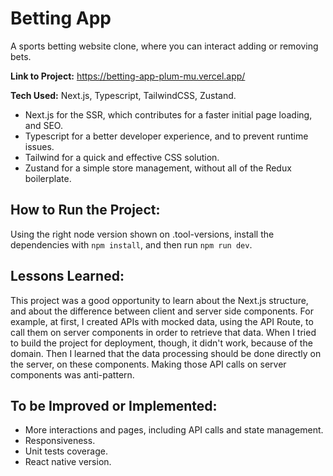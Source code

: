 # Betting App

A sports betting website clone, where you can interact adding or removing bets.

**Link to Project:** https://betting-app-plum-mu.vercel.app/

**Tech Used:** Next.js, Typescript, TailwindCSS, Zustand.

- Next.js for the SSR, which contributes for a faster initial page loading, and SEO.
- Typescript for a better developer experience, and to prevent runtime issues.
- Tailwind for a quick and effective CSS solution.
- Zustand for a simple store management, without all of the Redux boilerplate.

## How to Run the Project:

Using the right node version shown on .tool-versions, install the dependencies with `npm install`, and then run `npm run dev`.

## Lessons Learned:

This project was a good opportunity to learn about the Next.js structure, and about the difference between client and server side components. For example, at first, I created APIs with mocked data, using the API Route, to call them on server components in order to retrieve that data. When I tried to build the project for deployment, though, it didn't work, because of the domain. Then I learned that the data processing should be done directly on the server, on these components. Making those API calls on server components was anti-pattern.

## To be Improved or Implemented:

- More interactions and pages, including API calls and state management.
- Responsiveness.
- Unit tests coverage.
- React native version.
